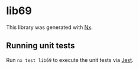 # lib69

This library was generated with [Nx](https://nx.dev).

## Running unit tests

Run `nx test lib69` to execute the unit tests via [Jest](https://jestjs.io).
